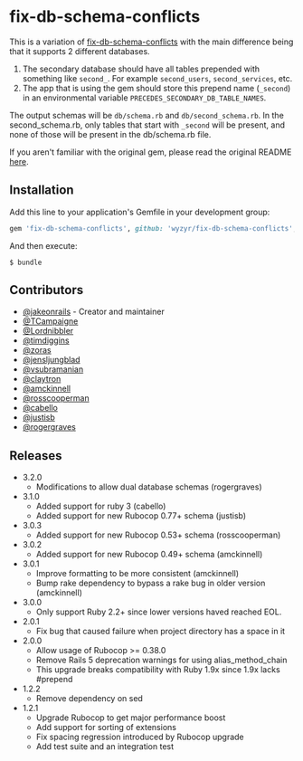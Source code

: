 # fix-db-schema-conflicts

This is a variation of [fix-db-schema-conflicts](https://github.com/jakeonrails/fix-db-schema-conflicts)
with the main difference being that it supports 2 different databases. 

1. The secondary database should have all tables prepended with something like `second_`. For example `second_users`, `second_services`, etc.
2. The app that is using the gem should store this prepend name (`_second`) in an environmental variable `PRECEDES_SECONDARY_DB_TABLE_NAMES`.

The output schemas will be `db/schema.rb` and `db/second_schema.rb`. In the second_schema.rb, only tables that start with 
`_second` will be present, and none of those will be present in the db/schema.rb file.

If you aren't familiar with the original gem, please read the original README [here](https://github.com/jakeonrails/fix-db-schema-conflicts).

## Installation

Add this line to your application's Gemfile in your development group:

```ruby
gem 'fix-db-schema-conflicts', github: 'wyzyr/fix-db-schema-conflicts', branch: 'master'
```

And then execute:

    $ bundle

## Contributors

 - [@jakeonrails](https://github.com/jakeonrails) - Creator and maintainer
 - [@TCampaigne](https://github.com/TCampaigne)
 - [@Lordnibbler](https://github.com/Lordnibbler)
 - [@timdiggins](https://github.com/timdiggins)
 - [@zoras](https://github.com/zoras)
 - [@jensljungblad](https://github.com/jensljungblad)
 - [@vsubramanian](https://github.com/vsubramanian)
 - [@claytron](https://github.com/claytron)
 - [@amckinnell](https://github.com/amckinnell)
 - [@rosscooperman](https://github.com/rosscooperman)
 - [@cabello](https://github.com/cabello)
 - [@justisb](https://github.com/justisb)
 - [@rogergraves](https://github.com/rogergraves)

## Releases
- 3.2.0
  - Modifications to allow dual database schemas (rogergraves)
- 3.1.0
  - Added support for ruby 3 (cabello)
  - Added support for new Rubocop 0.77+ schema (justisb)
- 3.0.3
  - Added support for new Rubocop 0.53+ schema (rosscooperman)
- 3.0.2
  - Added support for new Rubocop 0.49+ schema (amckinnell)
- 3.0.1
  - Improve formatting to be more consistent (amckinnell)
  - Bump rake dependency to bypass a rake bug in older version (amckinnell)
- 3.0.0
  - Only support Ruby 2.2+ since lower versions haved reached EOL.
- 2.0.1
  - Fix bug that caused failure when project directory has a space in it
- 2.0.0
  - Allow usage of Rubocop >= 0.38.0
  - Remove Rails 5 deprecation warnings for using alias_method_chain
   - This upgrade breaks compatibility with Ruby 1.9x since 1.9x lacks #prepend
- 1.2.2
  - Remove dependency on sed
- 1.2.1
  - Upgrade Rubocop to get major performance boost
  - Add support for sorting of extensions
  - Fix spacing regression introduced by Rubocop upgrade
  - Add test suite and an integration test
